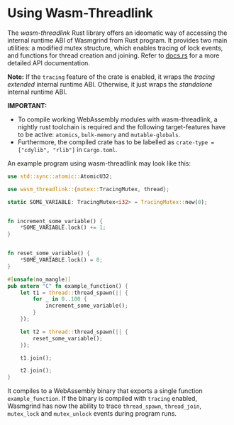 # Using Wasm-Threadlink
The _wasm-threadlink_ Rust library offers an ideomatic way of accessing the internal runtime ABI of Wasmgrind from Rust program. It provides two main utilities: a modified mutex structure, which enables tracing of lock events, and functions for thread creation and joining. Refer to [docs.rs](https://wasmgrind-d6f2b1.gitlab.io/docs/wasmgrind/) for a more detailed API documentation.

**Note:** If the `tracing` feature of the crate is enabled, it wraps the _tracing extended_ internal runtime ABI. Otherwise, it just wraps the _standalone_ internal runtime ABI.

**IMPORTANT:** 
- To compile working WebAssembly modules with wasm-threadlink, a nightly rust toolchain is required and the following target-features have to be active: `atomics`, `bulk-memory` and `mutable-globals`. 
- Furthermore, the compiled crate has to be labelled as `crate-type = ["cdylib", "rlib"]` in `Cargo.toml`.

An example program using wasm-threadlink may look like this:
```Rust
use std::sync::atomic::AtomicU32;

use wasm_threadlink::{mutex::TracingMutex, thread};

static SOME_VARIABLE: TracingMutex<i32> = TracingMutex::new(0);


fn increment_some_variable() {
    *SOME_VARIABLE.lock() += 1;
}


fn reset_some_variable() {
    *SOME_VARIABLE.lock() = 0;
}

#[unsafe(no_mangle)]
pub extern "C" fn example_function() {
    let t1 = thread::thread_spawn(|| {
        for _ in 0..100 {
            increment_some_variable();
        }
    });

    let t2 = thread::thread_spawn(|| {
        reset_some_variable();
    });

    t1.join();

    t2.join();
}
```

It compiles to a WebAssembly binary that exports a single function `example_function`. If the binary is compiled with `tracing` enabled, Wasmgrind has now the ability to trace `thread_spawn`, `thread_join`, `mutex_lock` and `mutex_unlock` events during program runs.